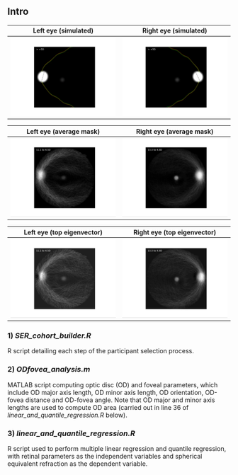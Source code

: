 ## Intro

Left eye (simulated)|Right eye (simulated)
--|--
<img src="videos/simulated_LE.gif" width="450" />|<img src="videos/simulated_RE.gif" width="450" />

Left eye (average mask)|Right eye (average mask)
--|--
<img src="videos/average_LE.gif" width="450" />|<img src="videos/average_RE.gif" width="450" />

Left eye (top eigenvector)|Right eye (top eigenvector)
--|--
<img src="videos/eigen1_LE.gif" width="450" />|<img src="videos/eigen1_RE.gif" width="450" />


### 1) ***SER_cohort_builder.R***
R script detailing each step of the participant selection process.

### 2) ***ODfovea_analysis.m***
MATLAB script computing optic disc (OD) and foveal parameters, which include OD major axis length, OD minor axis length, OD orientation, OD-fovea distance and OD-fovea angle. Note that OD major and minor axis lengths are used to compute OD area (carried out in line 36 of *linear_and_quantile_regression.R* below).

### 3) ***linear_and_quantile_regression.R***
R script used to perform multiple linear regression and quantile regression, with retinal parameters as the independent variables and spherical equivalent refraction as the dependent variable.
